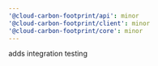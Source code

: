 ```yaml
---
'@cloud-carbon-footprint/api': minor
'@cloud-carbon-footprint/client': minor
'@cloud-carbon-footprint/core': minor
---
```


adds integration testing
